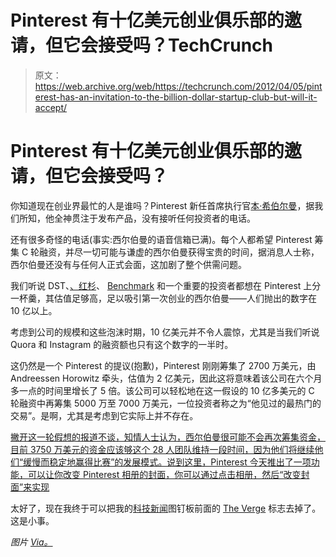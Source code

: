 # Pinterest 有十亿美元创业俱乐部的邀请，但它会接受吗？TechCrunch

> 原文：<https://web.archive.org/web/https://techcrunch.com/2012/04/05/pinterest-has-an-invitation-to-the-billion-dollar-startup-club-but-will-it-accept/>

# Pinterest 有十亿美元创业俱乐部的邀请，但它会接受吗？

你知道现在创业界最忙的人是谁吗？Pinterest 新任首席执行官[本·希伯尔曼](https://web.archive.org/web/20221006010729/http://www.crunchbase.com/person/ben-silbermann)，据我们所知，他全神贯注于发布产品，没有接听任何投资者的电话。

还有很多奇怪的电话(事实:西尔伯曼的语音信箱已满)。每个人都希望 Pinterest 筹集 C 轮融资，并尽一切可能与谦虚的西尔伯曼获得宝贵的时间，据消息人士称，西尔伯曼还没有与任何人正式会面，这加剧了整个供需问题。

我们听说 DST、[、红杉](https://web.archive.org/web/20221006010729/http://www.sequoiacap.com/)、 [Benchmark](https://web.archive.org/web/20221006010729/http://www.benchmark.com/) 和一个重要的投资者都想在 Pinterest 上分一杯羹，其估值足够高，足以吸引第一次创业的西尔伯曼——人们抛出的数字在 10 亿以上。

考虑到公司的规模和这些泡沫时期，10 亿美元并不令人震惊，尤其是当我们听说 Quora 和 Instagram 的融资额也只有这个数字的一半时。

这仍然是一个 Pinterest 的提议(抱歉)，Pinterest 刚刚筹集了 2700 万美元，由 Andreessen Horowitz 牵头，估值为 2 亿美元，因此这将意味着该公司在六个月多一点的时间里增长了 5 倍。该公司可以轻松地在这一假设的 10 亿多美元的 C 轮融资中再筹集 5000 万至 7000 万美元，一位投资者称之为“他见过的最热门的交易”。是啊，尤其是考虑到它实际上并不存在。

[撇开这一轮假想的报道不谈，知情人士认为，西尔伯曼很可能不会再次筹集资金，目前 3750 万美元的资金应该够这个 28 人团队维持一段时间，因为他们将继续他们“缓慢而稳定地赢得比赛”的发展模式。说到这里，Pinterest 今天推出了一项功能，可以让你改变 Pinterest 相册的封面，你可以通过点击相册，然后“改变封面”来实现](https://web.archive.org/web/20221006010729/http://www.businessinsider.com/pinterest-rumor-roundup-1-billion-valuation-2012-3)

太好了，现在我终于可以把我的[科技新闻](https://web.archive.org/web/20221006010729/http://pinterest.com/alexiatsotsis/tech-snooze/)图钉板前面的 [The Verge](https://web.archive.org/web/20221006010729/http://www.theverge.com/) 标志去掉了。这是小事。

*图片 [Via。](https://web.archive.org/web/20221006010729/http://www.inkhouse.net/wp-content/uploads/2012/02/pint-pic-2.0.jpg)*